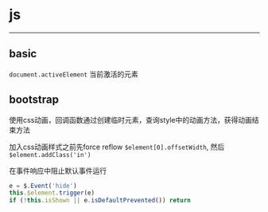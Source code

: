 # js

------

## basic

`document.activeElement` 当前激活的元素

## bootstrap

使用css动画，回调函数通过创建临时元素，查询style中的动画方法，获得动画结束方法

加入css动画样式之前先force reflow `$element[0].offsetWidth`,
然后 `$element.addClass('in')`

在事件响应中阻止默认事件运行
```js
e = $.Event('hide')
this.$element.trigger(e)
if (!this.isShown || e.isDefaultPrevented()) return
```
